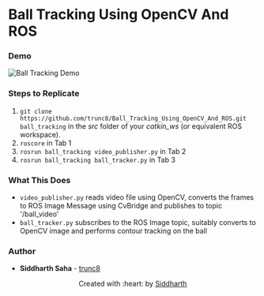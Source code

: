 # Ball Tracking Using OpenCV And ROS

### Demo
![Ball Tracking Demo](Ball_Tracking_Demo.gif)

### Steps to Replicate
1. `git clone https://github.com/trunc8/Ball_Tracking_Using_OpenCV_And_ROS.git ball_tracking` in the *src* folder of your *catkin_ws* (or equivalent ROS workspace).
2. `roscore` in Tab 1
3. `rosrun ball_tracking video_publisher.py` in Tab 2
4. `rosrun ball_tracking ball_tracker.py` in Tab 3

### What This Does
- `video_publisher.py` reads video file using OpenCV, converts the frames to ROS Image Message using CvBridge and publishes to topic '/ball_video'
- `ball_tracker.py` subscribes to the ROS Image topic, suitably converts to OpenCV image and performs contour tracking on the ball

### Author

* **Siddharth Saha** - [trunc8](https://github.com/trunc8)

<p align='center'>Created with :heart: by <a href="https://www.linkedin.com/in/sahasiddharth611/">Siddharth</a></p>
